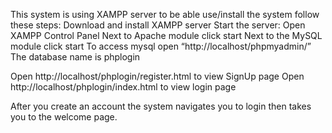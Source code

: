 This system is using XAMPP server to be able use/install the system follow these steps:
Download and install XAMPP server
 Start the server:
  Open XAMPP Control Panel
  Next to Apache module click start
  Next to the MySQL module click start
To access mysql open “http://localhost/phpmyadmin/”
The database name is phplogin

Open http://localhost/phplogin/register.html to view SignUp page
Open http://localhost/phplogin/index.html to view login page

After you create an account the system navigates you to login then takes you to the welcome page.